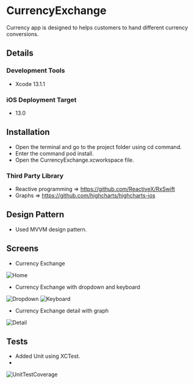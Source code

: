 # CurrencyExchange
Currency app is designed to helps customers to hand different currency conversions.

## Details

### Development Tools
- Xcode 13.1.1

### iOS Deployment Target
- 13.0

## Installation
- Open the terminal and go to the project folder using cd command.
- Enter the command pod install.
- Open the CurrencyExchange.xcworkspace file.

### Third Party Library
- Reactive programming => https://github.com/ReactiveX/RxSwift
- Graphs => https://github.com/highcharts/highcharts-ios

## Design Pattern
- Used MVVM design pattern.

## Screens

- Currency Exchange

![Home](https://github.com/TheNiks/CurrencyExchange/blob/8e5d45419ffdf5679b7c0ffa5841e80dab38015d/CurrencyExchangeHome.png)

- Currency Exchange with dropdown and keyboard

![Dropdown](https://github.com/TheNiks/CurrencyExchange/blob/8e5d45419ffdf5679b7c0ffa5841e80dab38015d/CurrencyExchangeHomeWithDropDown.png)
![Keyboard](https://github.com/TheNiks/CurrencyExchange/blob/8e5d45419ffdf5679b7c0ffa5841e80dab38015d/CurrencyExchangeHomeKey.png)

- Currency Exchange detail with graph

![Detail](https://github.com/TheNiks/CurrencyExchange/blob/8e5d45419ffdf5679b7c0ffa5841e80dab38015d/CurrencyExchangeDetail.png)

## Tests

- Added Unit using XCTest.
- 
![UnitTestCoverage](https://github.com/TheNiks/CurrencyExchange/blob/8e5d45419ffdf5679b7c0ffa5841e80dab38015d/UnitTestCoverage.png)
